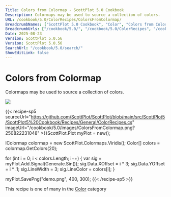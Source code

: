 ```yaml
---
Title: Colors from Colormap - ScottPlot 5.0 Cookbook
Description: Colormaps may be used to source a collection of colors.
URL: /cookbook/5.0/ColorRecipes/ColorsFromColormap/
BreadcrumbNames: ["ScottPlot 5.0 Cookbook", "Color", "Colors from Colormap"]
BreadcrumbUrls: ["/cookbook/5.0/", "/cookbook/5.0/ColorRecipes", "/cookbook/5.0/ColorRecipes/ColorsFromColormap"]
Date: 2025-08-23
Version: ScottPlot 5.0.56
Version: ScottPlot 5.0.56
SearchUrl: "/cookbook/5.0/search/"
ShowEditLink: false
---
```



<div class='d-flex align-items-center mt-5'>
<h1 class='me-2 text-dark my-0 border-0'>Colors from Colormap</h1>
</div>

Colormaps may be used to source a collection of colors.

[![](/cookbook/5.0/images/ColorsFromColormap.png?250822231048)](/cookbook/5.0/images/ColorsFromColormap.png?250822231048)

{{< recipe-sp5 sourceUrl="https://github.com/ScottPlot/ScottPlot/blob/main/src/ScottPlot5/ScottPlot5%20Cookbook/Recipes/General/ColorRecipes.cs" imageUrl="/cookbook/5.0/images/ColorsFromColormap.png?250822231048" >}}ScottPlot.Plot myPlot = new();

IColormap colormap = new ScottPlot.Colormaps.Viridis();
Color[] colors = colormap.GetColors(20);

for (int i = 0; i &lt; colors.Length; i++)
{
    var sig = myPlot.Add.Signal(Generate.Sin());
    sig.Data.XOffset = i * 3;
    sig.Data.YOffset = i * .1;
    sig.LineWidth = 3;
    sig.LineColor = colors[i];
}

myPlot.SavePng("demo.png", 400, 300);
{{< /recipe-sp5 >}}

<div class='my-5 text-center'>This recipe is one of many in the <a href='/cookbook/5.0/ColorRecipes'>Color</a> category</div>


